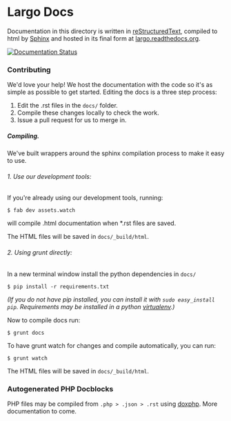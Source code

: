 # Largo Docs

Documentation in this directory is written in [reStructuredText](http://docutils.sourceforge.net/rst.html), compiled to html by [Sphinx](http://sphinx-doc.org/) and hosted in its final form at [largo.readthedocs.org](http://largo.readthedocs.org/).

[![Documentation Status](https://readthedocs.org/projects/largo/badge/?version=develop)](https://readthedocs.org/projects/largo/?badge=develop)

### Contributing

We'd love your help! We host the documentation with the code so it's as simple as possible to get started. Editing the docs is a three step process:

1. Edit the .rst files in the `docs/` folder.
2. Compile these changes locally to check the work.
3. Issue a pull request for us to merge in.

##### Compiling.

We've built wrappers around the sphinx compilation process to make it easy to use.

###### 1. Use our development tools:

If you're already using our development tools, running:

	$ fab dev assets.watch

will compile .html documentation when *.rst files are saved.

The HTML files will be saved in `docs/_build/html`.

###### 2. Using grunt directly:

In a new terminal window install the python dependencies in `docs/`

    $ pip install -r requirements.txt

_(If you do not have pip installed, you can install it with _`sudo easy_install pip`_. Requirements may be installed in a python [virtualenv](http://docs.python-guide.org/en/latest/dev/virtualenvs/).)_

Now to compile docs run:

	$ grunt docs

To have grunt watch for changes and compile automatically, you can run:

	$ grunt watch

The HTML files will be saved in `docs/_build/html`.

### Autogenerated PHP Docblocks

PHP files may be compiled from `.php > .json > .rst` using [doxphp](https://github.com/avalanche123/doxphp). More documentation to come.
